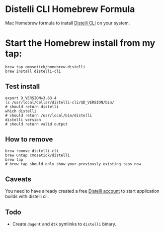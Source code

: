 Distelli CLI Homebrew Formula
=============================

Mac Homebrew formula to install [Distelli CLI](https://www.distelli.com/docs/agent/installing-the-distelli-cli)
on your system.

# Start the Homebrew install from my tap:
```
brew tap cmosetick/homebrew-distelli
brew install distelli-cli
```

## Test install
```
export D_VERSION=3.63.4
ls /usr/local/Cellar/distelli-cli/$D_VERSION/bin/
# should return distelli
which distelli
# should return /usr/local/bin/distelli
distelli version
# should return valid output
```

## How to remove
```
brew remove distelli-cli
brew untap cmosetick/distelli
brew tap
# brew tap should only show your previously existing taps now.
```

## Caveats
You need to have already created a free
[Distelli account](https://www.distelli.com/login) to
start application builds with distelli cli.

## Todo
* Create `dagent` and `dtk` symlinks to `distelli` binary.
